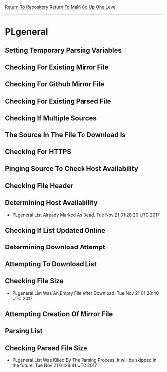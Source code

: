 [Return To Repository](https://github.com/deathbybandaid/piholeparser/)
[Return To Main](https://github.com/deathbybandaid/piholeparser/blob/master/RecentRunLogs/Mainlog.md)
[Go Up One Level](https://github.com/deathbybandaid/piholeparser/blob/master/RecentRunLogs/TopLevelScripts/30-Processing-Blacklists.md)
____________________________________
# PLgeneral
## Setting Temporary Parsing Variables
## Checking For Existing Mirror File
## Checking For Github Mirror File
## Checking For Existing Parsed File
## Checking If Multiple Sources
## The Source In The File To Download Is
## Checking For HTTPS
## Pinging Source To Check Host Availability
## Checking File Header
## Determining Host Availability
* PLgeneral List Already Marked As Dead. Tue Nov 21 01:28:20 UTC 2017
## Checking If List Updated Online
## Determining Download Attempt
## Attempting To Download List
## Checking File Size
* PLgeneral List Was An Empty File After Download. Tue Nov 21 01:28:40 UTC 2017
## Attempting Creation Of Mirror File
## Parsing List
## Checking Parsed File Size
* PLgeneral List Was Killed By The Parsing Process. It will be skipped in the future. Tue Nov 21 01:28:41 UTC 2017
